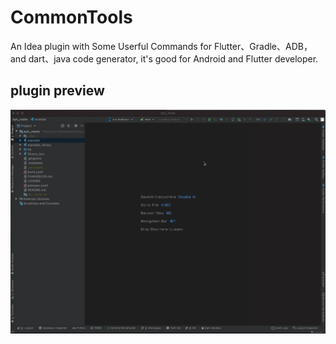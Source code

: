 # CommonTools
An Idea plugin with Some Userful Commands for Flutter、Gradle、ADB，and dart、java code generator, it's good for Android and Flutter developer.
## plugin preview

<img src="gif/command.gif">
